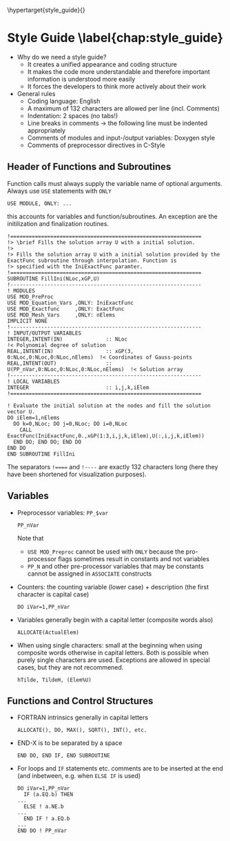 \hypertarget{style_guide}{}

# Style Guide \label{chap:style_guide}

* Why do we need a style guide?
    * It creates a unified appearance and coding structure
    * It makes the code more understandable and therefore important information is understood more
        easily
    * It forces the developers to think more actively about their work
* General rules
    * Coding language: English
    * A maximum of 132 characters are allowed per line (incl. Comments)
    * Indentation: 2 spaces (no tabs!)
    * Line breaks in comments -> the following line must be indented appropriately
    * Comments of modules and input-/output variables: Doxygen style
    * Comments of preprocessor directives in C-Style

## Header of Functions and Subroutines

Function calls must always supply the variable name of optional arguments. Always use `USE` statements with `ONLY`

    USE MODULE, ONLY: ...
    
this accounts for variables and function/subroutines. An exception are the initilization and finalization routines.

    !==============================================================
    !> \brief Fills the solution array U with a initial solution.
    !>
    !> Fills the solution array U with a initial solution provided by the ExactFunc subroutine through interpolation. Function is
    !> specified with the IniExactFunc paramter.
    !==============================================================
    SUBROUTINE FillIni(NLoc,xGP,U)
    !--------------------------------------------------------------
    ! MODULES
    USE MOD_PreProc
    USE MOD_Equation_Vars ,ONLY: IniExactFunc
    USE MOD_Exactfunc     ,ONLY: ExactFunc
    USE MOD_Mesh_Vars     ,ONLY: nElems
    IMPLICIT NONE
    !--------------------------------------------------------------
    ! INPUT/OUTPUT VARIABLES
    INTEGER,INTENT(IN)              :: NLoc                                    !< Polynomial degree of solution 
    REAL,INTENT(IN)                 :: xGP(3,    0:NLoc,0:NLoc,0:NLoc,nElems)  !< Coordinates of Gauss-points
    REAL,INTENT(OUT)                :: U(PP_nVar,0:NLoc,0:NLoc,0:NLoc,nElems)  !< Solution array
    !--------------------------------------------------------------
    ! LOCAL VARIABLES
    INTEGER                         :: i,j,k,iElem
    !==============================================================
    
    ! Evaluate the initial solution at the nodes and fill the solution vector U. 
    DO iElem=1,nElems
      DO k=0,NLoc; DO j=0,NLoc; DO i=0,NLoc
        CALL ExactFunc(IniExactFunc,0.,xGP(1:3,i,j,k,iElem),U(:,i,j,k,iElem))
      END DO; END DO; END DO
    END DO
    END SUBROUTINE FillIni

The separators `!====` and `!----` are exactly 132 characters long (here they have been shortened for visualization purposes).

## Variables

* Preprocessor variables: `PP_$var`
    ```
    PP_nVar
    ```

    Note that

    * `USE MOD_Preproc` cannot be used with `ONLY` because the pro-processor flags sometimes result in constants and not variables
    * `PP_N` and other pre-processor variables that may be constants cannot be assigned in `ASSOCIATE` constructs

* Counters: the counting variable (lower case) + description (the first character is capital case)
    ```
    DO iVar=1,PP_nVar
    ```

* Variables generally begin with a capital letter (composite words also)
    ```
    ALLOCATE(ActualElem)
    ```

* When using single characters: small at the beginning when using composite words otherwise in
  capital letters. Both is possible when purely single characters are used. Exceptions are allowed in
  special cases, but they are not recommened.
    ```
    hTilde, TildeH, (Elem%U)
    ```

## Functions and Control Structures
* FORTRAN intrinsics generally in capital letters
    ```
    ALLOCATE(), DO, MAX(), SQRT(), INT(), etc.
    ```
* END-X is to be separated by a space
    ```
    END DO, END IF, END SUBROUTINE
    ```
* For loops and `IF` statements etc. comments are to be inserted at the end (and inbetween, e.g. when
`ELSE IF` is used)

    ```
    DO iVar=1,PP_nVar
      IF (a.EQ.b) THEN
    ...
      ELSE ! a.NE.b
    ...
      END IF ! a.EQ.b
    ...
    END DO ! PP_nVar
    ```


